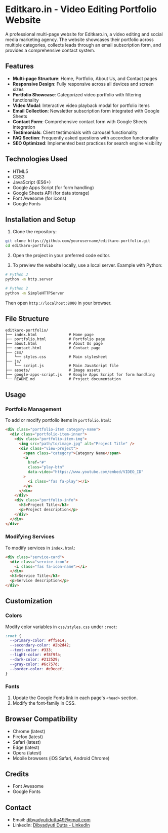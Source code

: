 # Editkaro.in - Video Editing Portfolio Website

A professional multi-page website for Editkaro.in, a video editing and social media marketing agency. The website showcases their portfolio across multiple categories, collects leads through an email subscription form, and provides a comprehensive contact system.

## Features

- **Multi-page Structure**: Home, Portfolio, About Us, and Contact pages
- **Responsive Design**: Fully responsive across all devices and screen sizes
- **Portfolio Showcase**: Categorized video portfolio with filtering functionality
- **Video Modal**: Interactive video playback modal for portfolio items
- **Email Collection**: Newsletter subscription form integrated with Google Sheets
- **Contact Form**: Comprehensive contact form with Google Sheets integration
- **Testimonials**: Client testimonials with carousel functionality
- **FAQ Section**: Frequently asked questions with accordion functionality
- **SEO Optimized**: Implemented best practices for search engine visibility

## Technologies Used

- HTML5
- CSS3
- JavaScript (ES6+)
- Google Apps Script (for form handling)
- Google Sheets API (for data storage)
- Font Awesome (for icons)
- Google Fonts

## Installation and Setup

1. Clone the repository:

```bash
git clone https://github.com/yourusername/editkaro-portfolio.git
cd editkaro-portfolio
```

2. Open the project in your preferred code editor.

3. To preview the website locally, use a local server. Example with Python:

```bash
# Python 3
python -m http.server

# Python 2
python -m SimpleHTTPServer
```

Then open `http://localhost:8000` in your browser.

## File Structure

```
editkaro-portfolio/
├── index.html              # Home page
├── portfolio.html          # Portfolio page
├── about.html              # About Us page
├── contact.html            # Contact page
├── css/
│   └── styles.css          # Main stylesheet
├── js/
│   └── script.js           # Main JavaScript file
├── assets/                 # Image assets
├── google-apps-script.js   # Google Apps Script for form handling
└── README.md               # Project documentation
```

## Usage

### Portfolio Management

To add or modify portfolio items in `portfolio.html`:

```html
<div class="portfolio-item category-name">
  <div class="portfolio-item-inner">
    <div class="portfolio-item-img">
      <img src="path/to/image.jpg" alt="Project Title" />
      <div class="view-project">
        <span class="category">Category Name</span>
        <a
          href="#"
          class="play-btn"
          data-video="https://www.youtube.com/embed/VIDEO_ID"
        >
          <i class="fas fa-play"></i>
        </a>
      </div>
    </div>
    <div class="portfolio-info">
      <h3>Project Title</h3>
      <p>Project description</p>
    </div>
  </div>
</div>
```

### Modifying Services

To modify services in `index.html`:

```html
<div class="service-card">
  <div class="service-icon">
    <i class="fas fa-icon-name"></i>
  </div>
  <h3>Service Title</h3>
  <p>Service description</p>
</div>
```

## Customization

### Colors

Modify color variables in `css/styles.css` under `:root`:

```css
:root {
  --primary-color: #ff5e14;
  --secondary-color: #2b2d42;
  --text-color: #333;
  --light-color: #f8f9fa;
  --dark-color: #212529;
  --gray-color: #6c757d;
  --border-color: #e9ecef;
}
```

### Fonts

1. Update the Google Fonts link in each page's `<head>` section.
2. Modify the font-family in CSS.

## Browser Compatibility

- Chrome (latest)
- Firefox (latest)
- Safari (latest)
- Edge (latest)
- Opera (latest)
- Mobile browsers (iOS Safari, Android Chrome)

## Credits

- Font Awesome
- Google Fonts

## Contact

- Email: [dibyadyutidutta49@gmail.com](mailto:dibyadyutidutta49@gmail.com)
- LinkedIn: [Dibyadyuti Dutta - LinkedIn](linkedin.com/in/dibyadyuti-dutta)
